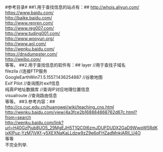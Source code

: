 #参考目录#
##1.用于查找信息的站点有：##
http://whois.aliyun.com/
</br>https://www.baidu.com/
</br>http://baike.baidu.com/
</br>http://www.renren.com/
</br>http://www.reg007.com/
</br>http://www.tuding001.com/
</br>http://www.wooyun.org/
</br>http://www.aol.com/
</br>http://wenku.baidu.com/
</br>https://dnsdumpster.com/
</br>http://weibo.com/
</br>等等。
##2.用于查找信息的软件有：##
layer  //用于查找子域名
</br>filezila //连接FTP服务
</br>GoogleEarthWin7.1.5.1557.1436254887 //谷歌地图
</br>Exif Pilot  //查询图片exif信息
</br>纯真IP地址数据库  //查询IP对应地理位置信息
</br>visualroute   //查询路由信息
</br>等等。
##3.参考内容：##
http://cs.cuc.edu.cn/huangwei/wiki/teaching_cns.html
</br>http://wenku.baidu.com/view/4a3fce2b168884868762d67c.html?from=search
</br>http://wenku.baidu.com/link?url=H40GzPjub8UO5_29MgEJH5T1QC0I6zmJDUFDUDX2GaD9WwqW5RdKixKlPuz-YzM7jVKf-y5XEXNaKaLLdzw9zZ9e6qFHZadMnkjARlI_U4O
</br>等等
</br>不完全列举.
